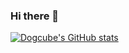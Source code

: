 ### Hi there 👋


[![Dogcube's GitHub stats](github-readme-stats-1-coral.vercel.app/api?username=anuraghazra)](https://github.com/anuraghazra/github-readme-stats)
